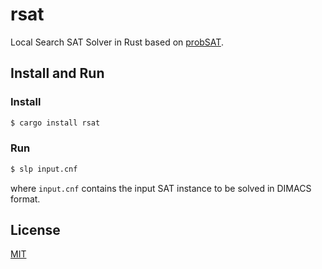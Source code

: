 # rsat
Local Search SAT Solver in Rust based on [probSAT](https://github.com/adrianopolus/probSAT).

## Install and Run

### Install

```sh
$ cargo install rsat
```

### Run

```sh
$ slp input.cnf
```

where `input.cnf` contains the input SAT instance to be solved in DIMACS format.

## License

[MIT](LICENSE)
